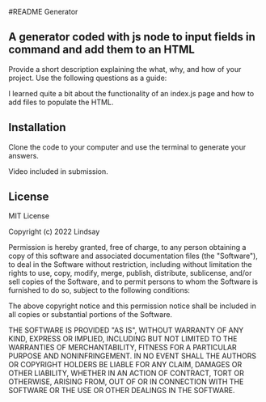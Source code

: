 #README Generator

## A generator coded with js node to input fields in command and add them to an HTML

Provide a short description explaining the what, why, and how of your project. Use the following questions as a guide:

I learned quite a bit about the functionality of an index.js page and how to add files to populate the HTML.


## Installation

Clone the code to your computer and use the terminal to generate your answers.

Video included in submission.

## License

MIT License

Copyright (c) 2022 Lindsay

Permission is hereby granted, free of charge, to any person obtaining a copy
of this software and associated documentation files (the "Software"), to deal
in the Software without restriction, including without limitation the rights
to use, copy, modify, merge, publish, distribute, sublicense, and/or sell
copies of the Software, and to permit persons to whom the Software is
furnished to do so, subject to the following conditions:

The above copyright notice and this permission notice shall be included in all
copies or substantial portions of the Software.

THE SOFTWARE IS PROVIDED "AS IS", WITHOUT WARRANTY OF ANY KIND, EXPRESS OR
IMPLIED, INCLUDING BUT NOT LIMITED TO THE WARRANTIES OF MERCHANTABILITY,
FITNESS FOR A PARTICULAR PURPOSE AND NONINFRINGEMENT. IN NO EVENT SHALL THE
AUTHORS OR COPYRIGHT HOLDERS BE LIABLE FOR ANY CLAIM, DAMAGES OR OTHER
LIABILITY, WHETHER IN AN ACTION OF CONTRACT, TORT OR OTHERWISE, ARISING FROM,
OUT OF OR IN CONNECTION WITH THE SOFTWARE OR THE USE OR OTHER DEALINGS IN THE
SOFTWARE.
